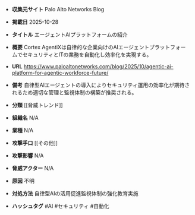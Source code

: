 - **収集元サイト**
Palo Alto Networks Blog

- **掲載日**
2025-10-28

- **タイトル**
エージェントAIプラットフォームの紹介

- **概要**
Cortex AgentiXは自律的な企業向けのAIエージェントプラットフォームでセキュリティとITの業務を自動化し効率化を実現する。

- **URL**
https://www.paloaltonetworks.com/blog/2025/10/agentic-ai-platform-for-agentic-workforce-future/

- **備考**
自律型AIエージェントの導入によりセキュリティ運用の効率化が期待されるため適切な管理と監視体制の構築が推奨される。

- **分類**
[[脅威トレンド]]

- **組織名**
N/A

- **業種**
N/A

- **攻撃手口**
[[その他]]

- **攻撃影響**
N/A

- **脅威アクター**
N/A

- **原因**
不明

- **対処方法**
自律型AIの活用促進監視体制の強化教育実施

- **ハッシュタグ**
#AI #セキュリティ #自動化
